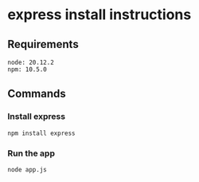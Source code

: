 # express install instructions

## Requirements

`node: 20.12.2`  
`npm: 10.5.0`

## Commands

### Install express

`npm install express`

### Run the app

`node app.js`

